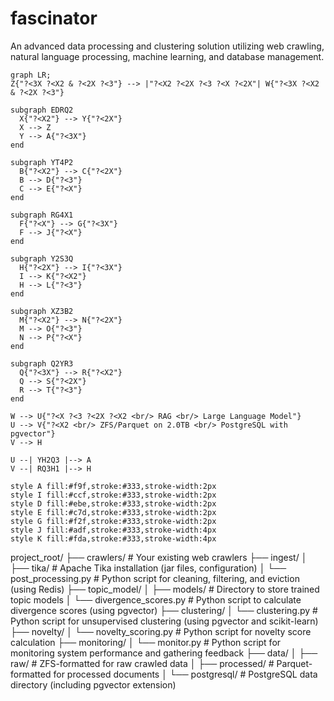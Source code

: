 # fascinator
An advanced data processing and clustering solution utilizing web crawling, natural language processing, machine learning, and database management.

```mermaid
graph LR;
Z{"?<3X ?<X2 & ?<2X ?<3"} --> |"?<X2 ?<2X ?<3 ?<X ?<2X"| W{"?<3X ?<X2 & ?<2X ?<3"}

subgraph EDRQ2
  X{"?<X2"} --> Y{"?<2X"}
  X --> Z
  Y --> A{"?<3X"}
end

subgraph YT4P2
  B{"?<X2"} --> C{"?<2X"}
  B --> D{"?<3"}
  C --> E{"?<X"}
end

subgraph RG4X1
  F{"?<X"} --> G{"?<3X"}
  F --> J{"?<X"}
end

subgraph Y2S3Q
  H{"?<2X"} --> I{"?<3X"}
  I --> K{"?<X2"}
  H --> L{"?<3"}
end

subgraph XZ3B2
  M{"?<X2"} --> N{"?<2X"}
  M --> O{"?<3"}
  N --> P{"?<X"}
end

subgraph Q2YR3
  Q{"?<3X"} --> R{"?<X2"}
  Q --> S{"?<2X"}
  R --> T{"?<3"}
end

W --> U{"?<X ?<3 ?<2X ?<X2 <br/> RAG <br/> Large Language Model"}
U --> V{"?<X2 <br/> ZFS/Parquet on 2.0TB <br/> PostgreSQL with pgvector"}
V --> H

U --| YH2Q3 |--> A
V --| RQ3H1 |--> H

style A fill:#f9f,stroke:#333,stroke-width:2px
style I fill:#ccf,stroke:#333,stroke-width:2px
style D fill:#ebe,stroke:#333,stroke-width:2px
style E fill:#c7d,stroke:#333,stroke-width:2px
style G fill:#f2f,stroke:#333,stroke-width:2px
style J fill:#adf,stroke:#333,stroke-width:4px
style K fill:#fda,stroke:#333,stroke-width:4px
```

project_root/
├── crawlers/       # Your existing web crawlers 
├── ingest/
│   ├── tika/       # Apache Tika installation (jar files, configuration)
│   └── post_processing.py  # Python script for cleaning, filtering, and eviction (using Redis)
├── topic_model/
│   ├── models/    # Directory to store trained topic models
│   └── divergence_scores.py  # Python script to calculate divergence scores (using pgvector)
├── clustering/
│   └── clustering.py # Python script for unsupervised clustering (using pgvector and scikit-learn)
├── novelty/
│   └── novelty_scoring.py # Python script for novelty score calculation
├── monitoring/
│   └── monitor.py # Python script for monitoring system performance and gathering feedback
├── data/
│   ├── raw/        # ZFS-formatted for raw crawled data
│   ├── processed/  # Parquet-formatted for processed documents
│   └── postgresql/  # PostgreSQL data directory (including pgvector extension)
